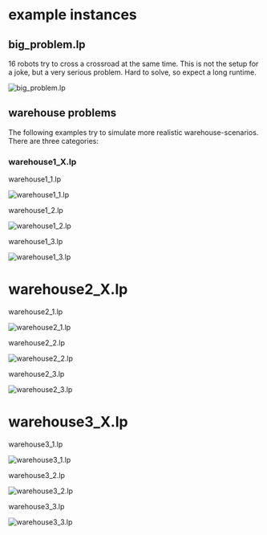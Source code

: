 # example instances

## big_problem.lp
16 robots try to cross a crossroad at the same time. This is not the setup for a joke, but a very serious problem. Hard to solve, so expect a long runtime.

![big_problem.lp](../images/big_problem.png)

## warehouse problems
The following examples try to simulate more realistic warehouse-scenarios. There are three categories:

### warehouse1_X.lp

warehouse1_1.lp

![warehouse1_1.lp](../images/warehouse1_1.png)

warehouse1_2.lp

![warehouse1_2.lp](../images/warehouse1_2.png)

warehouse1_3.lp

![warehouse1_3.lp](../images/warehouse1_3.png)

# warehouse2_X.lp

warehouse2_1.lp

![warehouse2_1.lp](../images/warehouse2_1.png)

warehouse2_2.lp

![warehouse2_2.lp](../images/warehouse2_2.png)

warehouse2_3.lp

![warehouse2_3.lp](../images/warehouse2_3.png)

# warehouse3_X.lp

warehouse3_1.lp

![warehouse3_1.lp](../images/warehouse3_1.png)

warehouse3_2.lp

![warehouse3_2.lp](../images/warehouse3_2.png)

warehouse3_3.lp

![warehouse3_3.lp](../images/warehouse3_3.png)
